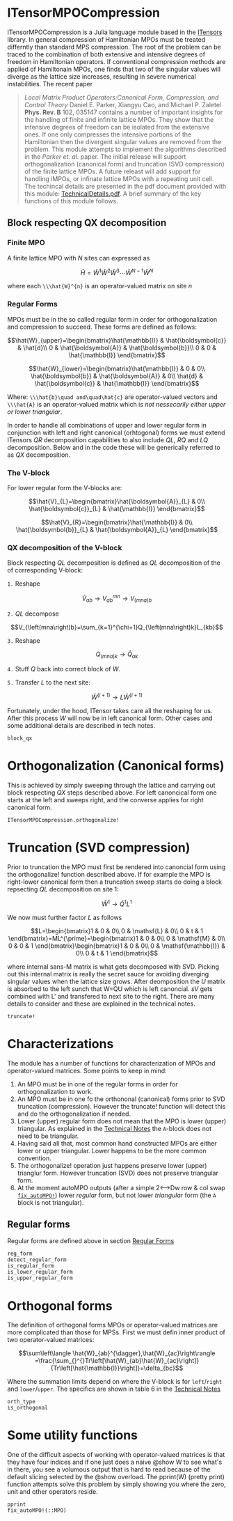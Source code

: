 # ITensorMPOCompression
ITensorMPOCompression is a Julia language module based in the [ITensors](https://itensor.org/) library.  In general compression of Hamiltonian MPOs must be treated differntly than standard MPS compression.  The root of the problem can be traced to the combination of both extensive and intensive degrees of freedom in Hamiltonian operators.  If conventional compression methods are applied of Hamiltonain MPOs, one finds that two of the singular values will diverge as the lattice size increases, resulting in severe numerical instabilities.
The recent paper 
> *Local Matrix Product Operators:Canonical Form, Compression, and Control Theory* Daniel E. Parker, Xiangyu Cao, and Michael P. Zaletel **Phys. Rev. B** 102, 035147
contains a number of important insights for the handling of finite and infinite lattice MPOs. They show that the intensive degrees of freedom can be isolated from the extensive ones. If one only compresses the intensive portions of the Hamiltonian then the divergent singular values are removed from the problem.  This module attempts to implement the algorithms described in the *Parker et. al.* paper.  The initial release will support orthogonalization (canonical form) and truncation (SVD compression) of the finite lattice MPOs.  A future releast will add support for handling iMPOs, or infinate lattice MPOs with a repeating unit cell.
The techincal details are presented in the pdf document provided with this module: [TechnicalDetails.pdf](../TechnicalDetails.pdf). A brief summary of the key functions of this module follows.

## Block respecting QX decomposition
### Finite MPO
A finite lattice MPO with *N* sites can expressed as
```math
\hat{H}=\hat{W}^{1}\hat{W}^{2}\hat{W}^{3}\cdots\hat{W}^{N-1}\hat{W}^{N}
```
where each ``\\\hat{W}^{n}`` is an operator-valued matrix on site *n*
### Regular Forms
MPOs must be in the so called regular form in order for orthogonalization and compression to succeed. These forms are defined as follows:
```math
\hat{W}_{upper}=\begin{bmatrix}\hat{\mathbb{I}} & \hat{\boldsymbol{c}} & \hat{d}\\
0 & \hat{\boldsymbol{A}} & \hat{\boldsymbol{b}}\\
0 & 0 & \hat{\mathbb{I}}
\end{bmatrix}
```
```math
\hat{W}_{lower}=\begin{bmatrix}\hat{\mathbb{I}} & 0 & 0\\
\hat{\boldsymbol{b}} & \hat{\boldsymbol{A}} & 0\\
\hat{d} & \hat{\boldsymbol{c}} & \hat{\mathbb{I}}
\end{bmatrix}
```
Where:
``\\\hat{b}\quad and\quad\hat{c}`` are operator-valued vectors and
``\\\hat{A}`` is an operator-valued matrix which is *not nessecarily either upper or lower triangular*. 

In order to handle all combinations of upper and lower regular form in conjunction with left and right canonical (orhtogonal) forms we must extend ITensors *QR* decomposition capabilities to also include *QL*, *RQ* and *LQ* decomposition.  Below and in the code these will be generically referred to as *QX* decomposition.
### The V-block
For lower regular form the V-blocks are:
```math
\hat{V}_{L}=\begin{bmatrix}\hat{\boldsymbol{A}}_{L} & 0\\
\hat{\boldsymbol{c}}_{L} & \hat{\mathbb{I}}
\end{bmatrix}
```
```math
\hat{V}_{R}=\begin{bmatrix}\hat{\mathbb{I}} & 0\\
\hat{\boldsymbol{b}}_{L} & \hat{\boldsymbol{A}}_{L}
\end{bmatrix}
```

### QX decomposition of the V-block
Block respecting *QL* decomposition is defined as *QL* decomposition of the of corresponding V-block:

`1.` Reshape 
```math 
\hat{V}_{ab}\rightarrow V_{ab}^{mn}\rightarrow V_{\left(mna\right)b}
```
`2.` *QL* decompose 
```math
V_{\left(mna\right)b}=\sum_{k=1}^{\chi+1}Q_{\left(mna\right)k}L_{kb}
```
`3.` Reshape 
```math 
Q_{\left(mna\right)k}\rightarrow\hat{Q}_{ak}
```
`4.` Stuff *Q* back into correct block of *W*.

`5.` Transfer *L* to the next site: 
```math
\hat{W}^{\left(i+1\right)}\rightarrow L\hat{W}^{\left(i+1\right)}
``` 
Fortunately, under the hood,  ITensor takes care all the reshaping for us. After this process *W* will now be in left canonical form.  Other cases and some additional details are described in tech notes.
```@docs
block_qx
```
# Orthogonalization (Canonical forms)
This is achieved by simply sweeping through the lattice and carrying out block respecting *QX* steps described above.  For left canoncical form one starts at the left and sweeps right, and the converse applies for right canonical form.
```@docs
ITensorMPOCompression.orthogonalize!
```
# Truncation (SVD compression)
Prior to truncation the MPO must first be rendered into canoncial form using the orthogonalize! function described above.  If for example the MPO is right-lower canonical form then a truncation sweep starts do doing a block repsecting *QL* decomposition on site 1:
```math
\hat{W}^{1}\rightarrow\hat{Q}^{1}L^{1}
```
We now must further factor *L* as follows
```math
L=\begin{bmatrix}1 & 0 & 0\\
0 & \mathsf{L} & 0\\
0 & t & 1
\end{bmatrix}=ML^{\prime}=\begin{bmatrix}1 & 0 & 0\\
0 & \mathsf{M} & 0\\
0 & 0 & 1
\end{bmatrix}\begin{bmatrix}1 & 0 & 0\\
0 & \mathsf{\mathbb{I}} & 0\\
0 & t & 1
\end{bmatrix}
```
where internal sans-M matrix is what gets decomposed with SVD.  Picking out this internal matrix is really the secret sauce for avoiding diverging singular values when the lattice size grows.  After deomposition the *U* matrix is absorbed to the left sunch that W=QU which is left canoncial. *sV* gets combined with L' and transfered to next site to the right.  There are many details to consider and these are explained in the technical notes.

```@docs
truncate!
```

# Characterizations

The module has a number of functions for characterization of MPOs and operator-valued matrices. Some
points to keep in mind:
1. An MPO must be in one of the regular forms in order for orthogonalization to work.
2. An MPO must be in one fo the orthononal (canonical) forms prior to SVD truncation (compression). However the truncate! function will detect this and do the orthogonalization if needed.
3. Lower (upper) regular form does not mean that the MPO is lower (upper) triangular.  As explained in the [Technical Notes](../TechnicalDetails.pdf) the `A`-block does not need to be triangular.
4. Having said all that, most common hand constructed MPOs are either lower or upper triangular. Lower happens to be the more common convention.
5. The orthogonalize! operation just happens preserve lower (upper) trianglur form.  However truncation (SVD) does not preserve triangular form.
6. At the moment autoMPO outputs (after a simple 2<-->Dw row & col swap [`fix_autoMPO!`](@ref)) lower *regular* form, but not lower *triangular* form (the `A` block is not triangular).

## Regular forms

Regular forms are defined above in section [Regular Forms](@ref)

```@docs
reg_form
detect_regular_form
is_regular_form
is_lower_regular_form
is_upper_regular_form
```

# Orthogonal forms

The definition of orthogonal forms MPOs or operator-valued matrices are more complicated than those for MPSs.  First we must defin inner product of two operator-valued matrices:

```math
\sum\left\langle \hat{W}_{ab}^{\dagger},\hat{W}_{ac}\right\rangle =\frac{\sum_{}^{}Tr\left[\hat{W}_{ab}\hat{W}_{ac}\right]}{Tr\left[\hat{\mathbb{I}}\right]}=\delta_{bc}
```
Where the summation limits depend on where the V-block is for `left`/`right` and `lower`/`upper`.  The specifics are shown in table 6 in the [Technical Notes](../TechnicalDetails.pdf)

```@docs
orth_type
is_orthogonal
```

# Some utility functions
One of the difficult aspects of working with operator-valued matrices is that they have four indices and if one just does a naive @show W to see what's in there, you see a volumous output that is hard to read because of the default slicing selected by the @show overload. The pprint(W) (pretty print) function attempts solve this problem by simply showing you where the zero, unit and other operators reside.
```@docs
pprint
fix_autoMPO!(::MPO)
```